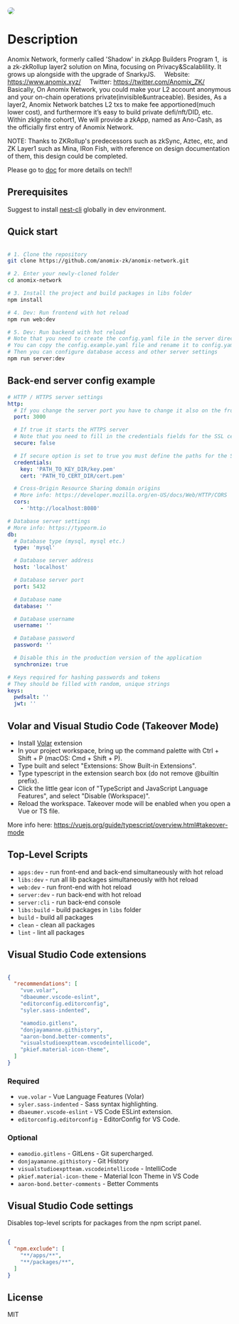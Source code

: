 <img src="./pic/anomix_logo.jpg" style="border-radius: 20px">

# Description
Anomix Network, formerly called 'Shadow' in zkApp Builders Program 1,  is a zk-zkRollup layer2 solution on Mina, focusing on Privacy&Scalablility. It grows up alongside with the upgrade of SnarkyJS.
    Website: https://www.anomix.xyz/
    Twitter: https://twitter.com/Anomix_ZK/
Basically, On Anomix Network, you could make your L2 account anonymous and your on-chain operations private(invisible&untraceable). Besides, As a layer2, Anomix Network batches L2 txs to make fee apportioned(much lower cost), and furthermore it’s easy to build private defi/nft/DID, etc.
Within zkIgnite cohort1, We will provide a zkApp, named as Ano-Cash, as the officially first entry of Anomix Network.

NOTE: Thanks to ZKRollup's predecessors such as zkSync, Aztec, etc, and ZK Layer1 such as Mina, IRon Fish, with reference on design documentation of them, this design could be completed.

Please go to [doc](./docs/README.md) for more details on tech!!

## Prerequisites

Suggest to install [nest-cli](https://docs.nestjs.com/cli/overview) globally in dev environment.

## Quick start

```bash

# 1. Clone the repository
git clone https://github.com/anomix-zk/anomix-network.git

# 2. Enter your newly-cloned folder
cd anomix-network

# 3. Install the project and build packages in libs folder
npm install

# 4. Dev: Run frontend with hot reload 
npm run web:dev

# 5. Dev: Run backend with hot reload 
# Note that you need to create the config.yaml file in the server directory beforehand
# You can copy the config.example.yaml file and rename it to config.yaml
# Then you can configure database access and other server settings
npm run server:dev

```

## Back-end server config example

```yaml
# HTTP / HTTPS server settings
http:
  # If you change the server port you have to change it also on the front-end
  port: 3000 

  # If true it starts the HTTPS server
  # Note that you need to fill in the credentials fields for the SSL certificate
  secure: false

  # If secure option is set to true you must define the paths for the SSL certificate
  credentials:
    key: 'PATH_TO_KEY_DIR/key.pem'
    cert: 'PATH_TO_CERT_DIR/cert.pem'

  # Cross-Origin Resource Sharing domain origins 
  # More info: https://developer.mozilla.org/en-US/docs/Web/HTTP/CORS
  cors: 
    - 'http://localhost:8080'

# Database server settings
# More info: https://typeorm.io
db:
  # Database type (mysql, mysql etc.)
  type: 'mysql' 

  # Database server address
  host: 'localhost' 

  # Database server port
  port: 5432

  # Database name
  database: ''

  # Database username
  username: ''

  # Database password
  password: ''

  # Disable this in the production version of the application
  synchronize: true

# Keys required for hashing passwords and tokens
# They should be filled with random, unique strings
keys:
  pwdsalt: ''
  jwt: ''
```

## Volar and Visual Studio Code (Takeover Mode)

* Install [Volar](https://marketplace.visualstudio.com/items?itemName=vue.volar) extension
* In your project workspace, bring up the command palette with Ctrl + Shift + P (macOS: Cmd + Shift + P).
* Type built and select "Extensions: Show Built-in Extensions".
* Type typescript in the extension search box (do not remove @builtin prefix).
* Click the little gear icon of "TypeScript and JavaScript Language Features", and select "Disable (Workspace)".
* Reload the workspace. Takeover mode will be enabled when you open a Vue or TS file.

More info here: https://vuejs.org/guide/typescript/overview.html#takeover-mode

## Top-Level Scripts
 
* `apps:dev` - run front-end and back-end simultaneously with hot reload
* `libs:dev` - run all lib packages simultaneously with hot reload
* `web:dev` - run front-end with hot reload
* `server:dev` - run back-end with hot reload
* `server:cli` - run back-end console
* `libs:build` - build packages in `libs` folder
* `build` - build all packages
* `clean` - clean all packages
* `lint` - lint all packages

## Visual Studio Code extensions

```json

{
  "recommendations": [
    "vue.volar",
    "dbaeumer.vscode-eslint",
    "editorconfig.editorconfig",
    "syler.sass-indented",

    "eamodio.gitlens",
    "donjayamanne.githistory",
    "aaron-bond.better-comments",
    "visualstudioexptteam.vscodeintellicode",
    "pkief.material-icon-theme",
  ]
}

```

### Required

* `vue.volar` - Vue Language Features (Volar)
* `syler.sass-indented` - Sass syntax highlighting.
* `dbaeumer.vscode-eslint` - VS Code ESLint extension.
* `editorconfig.editorconfig` - EditorConfig for VS Code.

### Optional

* `eamodio.gitlens` - GitLens - Git supercharged.
* `donjayamanne.githistory` - Git History
* `visualstudioexptteam.vscodeintellicode` - IntelliCode
* `pkief.material-icon-theme` - Material Icon Theme in VS Code
* `aaron-bond.better-comments` - Better Comments

## Visual Studio Code settings

Disables top-level scripts for packages from the npm script panel.

```json

{
  "npm.exclude": [
    "**/apps/**",
    "**/packages/**",
  ]
}

```

## License

MIT
